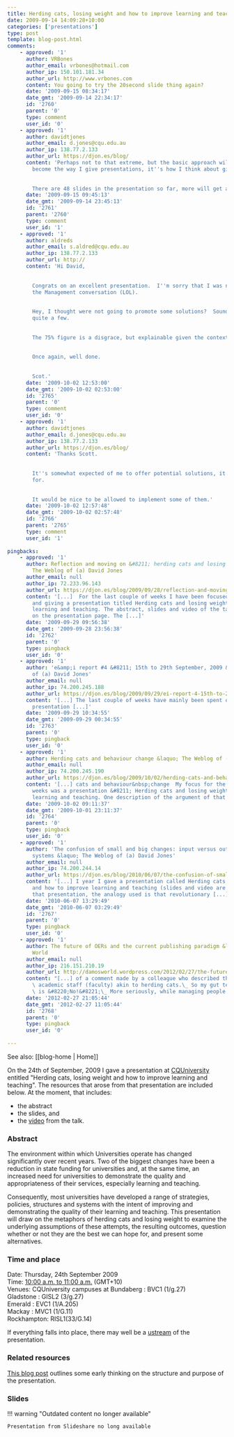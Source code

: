 ```yaml
---
title: Herding cats, losing weight and how to improve learning and teaching
date: 2009-09-14 14:09:28+10:00
categories: ['presentations']
type: post
template: blog-post.html
comments:
    - approved: '1'
      author: VRBones
      author_email: vrbones@hotmail.com
      author_ip: 150.101.181.34
      author_url: http://www.vrbones.com
      content: You going to try the 20second slide thing again?
      date: '2009-09-15 08:34:17'
      date_gmt: '2009-09-14 22:34:17'
      id: '2760'
      parent: '0'
      type: comment
      user_id: '0'
    - approved: '1'
      author: davidtjones
      author_email: d.jones@cqu.edu.au
      author_ip: 138.77.2.133
      author_url: https://djon.es/blog/
      content: 'Perhaps not to that extreme, but the basic approach will be much the same.  It''s
        become the way I give presentations, it''s how I think about giving them.
    
    
        There are 48 slides in the presentation so far, more will get added.'
      date: '2009-09-15 09:45:13'
      date_gmt: '2009-09-14 23:45:13'
      id: '2761'
      parent: '2760'
      type: comment
      user_id: '1'
    - approved: '1'
      author: aldreds
      author_email: s.aldred@cqu.edu.au
      author_ip: 138.77.2.133
      author_url: http://
      content: 'Hi David,
    
    
        Congrats on an excellent presentation.  I''m sorry that I was not there to hear
        the Management conversation (LOL).
    
    
        Hey, I thought were not going to promote some solutions?  Sounds like you offered
        quite a few.
    
    
        The 75% figure is a disgrace, but explainable given the context of your talk.
    
    
        Once again, well done.
    
    
        Scot.'
      date: '2009-10-02 12:53:00'
      date_gmt: '2009-10-02 02:53:00'
      id: '2765'
      parent: '0'
      type: comment
      user_id: '0'
    - approved: '1'
      author: davidtjones
      author_email: d.jones@cqu.edu.au
      author_ip: 138.77.2.133
      author_url: https://djon.es/blog/
      content: 'Thanks Scott.
    
    
        It''s somewhat expected of me to offer potential solutions, it''s what I get paid
        for.
    
    
        It would be nice to be allowed to implement some of them.'
      date: '2009-10-02 12:57:48'
      date_gmt: '2009-10-02 02:57:48'
      id: '2766'
      parent: '2765'
      type: comment
      user_id: '1'
    
pingbacks:
    - approved: '1'
      author: Reflection and moving on &#8211; herding cats and losing weight &laquo;
        The Weblog of (a) David Jones
      author_email: null
      author_ip: 72.233.96.143
      author_url: https://djon.es/blog/2009/09/28/reflection-and-moving-on-herding-cats-and-losing-weight/
      content: '[...]  For the last couple of weeks I have been focused on developing
        and giving a presentation titled Herding cats and losing weight: How to improve
        learning and teaching. The abstract, slides and video of the talk are all available
        on the presentation page. The [...]'
      date: '2009-09-29 09:56:38'
      date_gmt: '2009-09-28 23:56:38'
      id: '2762'
      parent: '0'
      type: pingback
      user_id: '0'
    - approved: '1'
      author: 'e&amp;i report #4 &#8211; 15th to 29th September, 2009 &laquo; The Weblog
        of (a) David Jones'
      author_email: null
      author_ip: 74.200.245.188
      author_url: https://djon.es/blog/2009/09/29/ei-report-4-15th-to-29th-september-2009/
      content: '[...] The last couple of weeks have mainly been spent on the herding cats
        presentation [...]'
      date: '2009-09-29 10:34:55'
      date_gmt: '2009-09-29 00:34:55'
      id: '2763'
      parent: '0'
      type: pingback
      user_id: '0'
    - approved: '1'
      author: Herding cats and behaviour change &laquo; The Weblog of (a) David Jones
      author_email: null
      author_ip: 74.200.245.190
      author_url: https://djon.es/blog/2009/10/02/herding-cats-and-behaviour-change/
      content: '[...] cats and behaviour&nbsp;change  My focus for the last couple of
        weeks was a presentation &#8211; Herding cats and losing weight: How to improve
        learning and teaching. One description of the argument of that presentation [...]'
      date: '2009-10-02 09:11:37'
      date_gmt: '2009-10-01 23:11:37'
      id: '2764'
      parent: '0'
      type: pingback
      user_id: '0'
    - approved: '1'
      author: 'The confusion of small and big changes: input versus output and types of
        systems &laquo; The Weblog of (a) David Jones'
      author_email: null
      author_ip: 74.200.244.14
      author_url: https://djon.es/blog/2010/06/07/the-confusion-of-small-and-big-changes-input-versus-output-and-types-of-systems/
      content: '[...] I year I gave a presentation called Herding cats, losing weight
        and how to improve learning and teaching (slides and video are available). In
        that presentation, the analogy used is that revolutionary [...]'
      date: '2010-06-07 13:29:49'
      date_gmt: '2010-06-07 03:29:49'
      id: '2767'
      parent: '0'
      type: pingback
      user_id: '0'
    - approved: '1'
      author: The future of OERs and the current publishing paradigm &laquo; Damo&#8217;s
        World
      author_email: null
      author_ip: 216.151.210.19
      author_url: http://damosworld.wordpress.com/2012/02/27/the-future-of-oers-and-the-current-publishing-paradigm/
      content: "[...] of a comment made by a colleague who described the management of\
        \ academic staff (faculty) akin to herding cats.\_ So my gut tells me the answer\
        \ is &#8220;No!&#8221;\_ More seriously, while managing people who [...]"
      date: '2012-02-27 21:05:44'
      date_gmt: '2012-02-27 11:05:44'
      id: '2768'
      parent: '0'
      type: pingback
      user_id: '0'
    
---
```


See also: [[blog-home | Home]]

On the 24th of September, 2009 I gave a presentation at [CQUniversity](http://www.cqu.edu.au) entitled "Herding cats, losing weight and how to improve learning and teaching". The resources that arose from that presentation are included below. At the moment, that includes:

- the abstract
- the slides, and
- the [video](http://www.vimeo.com/8160473) from the talk.

### Abstract

The environment within which Universities operate has changed significantly over recent years. Two of the biggest changes have been a reduction in state funding for universities and, at the same time, an increased need for universities to demonstrate the quality and appropriateness of their services, especially learning and teaching.

Consequently, most universities have developed a range of strategies, policies, structures and systems with the intent of improving and demonstrating the quality of their learning and teaching. This presentation will draw on the metaphors of herding cats and losing weight to examine the underlying assumptions of these attempts, the resulting outcomes, question whether or not they are the best we can hope for, and present some alternatives.

### Time and place

Date: Thursday, 24th September 2009  
Time: [10:00 a.m. to 11:00 a.m.](http://www.worldtimezone.com/time/wtzresult.php?CiID=13893&forma=) (GMT+10)  
Venues: CQUniversity campuses at Bundaberg : BVC1 (1/g.27)  
Gladstone : GISL2 (3/g.27)  
Emerald : EVC1 (1/A.205)  
Mackay : MVC1 (1/G.11)  
Rockhampton: RISL1(33/G.14)

If everything falls into place, there may well be a [ustream](http://www.ustream.tv/) of the presentation.

### Related resources

[This blog post](/blog2/2009/08/06/loosing-weight-improving-learning-and-teaching-and-complex-systems/) outlines some early thinking on the structure and purpose of the presentation.

### Slides


!!! warning "Outdated content no longer available"

    Presentation from Slideshare no long available
